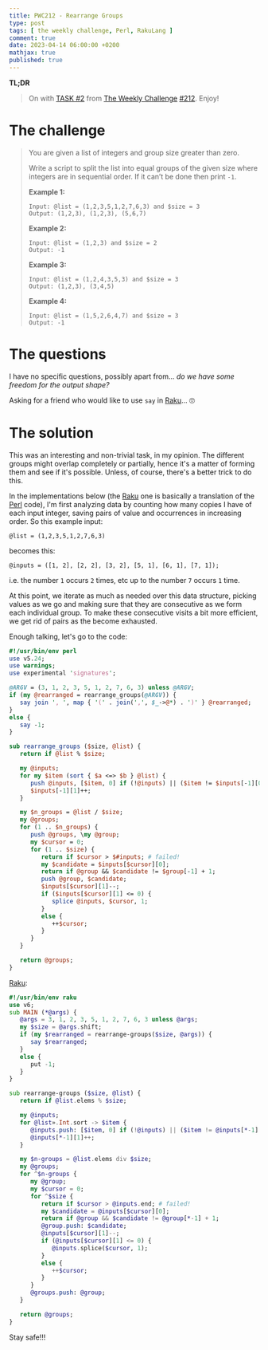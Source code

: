 ```yaml
---
title: PWC212 - Rearrange Groups
type: post
tags: [ the weekly challenge, Perl, RakuLang ]
comment: true
date: 2023-04-14 06:00:00 +0200
mathjax: true
published: true
---
```


**TL;DR**

> On with [TASK #2][] from [The Weekly Challenge][] [#212][].
> Enjoy!

# The challenge

> You are given a list of integers and group size greater than zero.
>
> Write a script to split the list into equal groups of the given size where
> integers are in sequential order. If it can’t be done then print `-1`.
>
> **Example 1:**
>
>     Input: @list = (1,2,3,5,1,2,7,6,3) and $size = 3
>     Output: (1,2,3), (1,2,3), (5,6,7)
>
> **Example 2:**
>
>     Input: @list = (1,2,3) and $size = 2
>     Output: -1
>
> **Example 3:**
>
>     Input: @list = (1,2,4,3,5,3) and $size = 3
>     Output: (1,2,3), (3,4,5)
>
> **Example 4:**
>
>     Input: @list = (1,5,2,6,4,7) and $size = 3
>     Output: -1

# The questions

I have no specific questions, possibly apart from... *do we have some
freedom for the output shape?*

Asking for a friend who would like to use `say` in [Raku][]... 🙄


# The solution

This was an interesting and non-trivial task, in my opinion. The different
groups might overlap completely or partially, hence it's a matter of forming
them and see if it's possible. Unless, of course, there's a better trick to
do this.

In the implementations below (the [Raku][] one is basically a translation of
the [Perl][] code), I'm first analyzing data by counting how many copies I
have of each input integer, saving pairs of value and occurrences in
increasing order. So this example input:

```
@list = (1,2,3,5,1,2,7,6,3)
```

becomes this:

```
@inputs = ([1, 2], [2, 2], [3, 2], [5, 1], [6, 1], [7, 1]);
```

i.e. the number `1` occurs `2` times, etc up to the number `7` occurs `1`
time.

At this point, we iterate as much as needed over this data structure,
picking values as we go and making sure that they are consecutive as we form
each individual group. To make these consecutive visits a bit more
efficient, we get rid of pairs as the become exhausted.

Enough talking, let's go to the code:

```perl
#!/usr/bin/env perl
use v5.24;
use warnings;
use experimental 'signatures';

@ARGV = (3, 1, 2, 3, 5, 1, 2, 7, 6, 3) unless @ARGV;
if (my @rearranged = rearrange_groups(@ARGV)) {
   say join ', ', map { '(' . join(',', $_->@*) . ')' } @rearranged;
}
else {
   say -1;
}

sub rearrange_groups ($size, @list) {
   return if @list % $size;

   my @inputs;
   for my $item (sort { $a <=> $b } @list) {
      push @inputs, [$item, 0] if (!@inputs) || ($item != $inputs[-1][0]);
      $inputs[-1][1]++;
   }

   my $n_groups = @list / $size;
   my @groups;
   for (1 .. $n_groups) {
      push @groups, \my @group;
      my $cursor = 0;
      for (1 .. $size) {
         return if $cursor > $#inputs; # failed!
         my $candidate = $inputs[$cursor][0];
         return if @group && $candidate != $group[-1] + 1;
         push @group, $candidate;
         $inputs[$cursor][1]--;
         if ($inputs[$cursor][1] <= 0) {
            splice @inputs, $cursor, 1;
         }
         else {
            ++$cursor;
         }
      }
   }

   return @groups;
}
```

[Raku][]:

```raku
#!/usr/bin/env raku
use v6;
sub MAIN (*@args) {
   @args = 3, 1, 2, 3, 5, 1, 2, 7, 6, 3 unless @args;
   my $size = @args.shift;
   if (my $rearranged = rearrange-groups($size, @args)) {
      say $rearranged;
   }
   else {
      put -1;
   }
}

sub rearrange-groups ($size, @list) {
   return if @list.elems % $size;

   my @inputs;
   for @list».Int.sort -> $item {
      @inputs.push: [$item, 0] if (!@inputs) || ($item != @inputs[*-1][0]);
      @inputs[*-1][1]++;
   }

   my $n-groups = @list.elems div $size;
   my @groups;
   for ^$n-groups {
      my @group;
      my $cursor = 0;
      for ^$size {
         return if $cursor > @inputs.end; # failed!
         my $candidate = @inputs[$cursor][0];
         return if @group && $candidate != @group[*-1] + 1;
         @group.push: $candidate;
         @inputs[$cursor][1]--;
         if (@inputs[$cursor][1] <= 0) {
            @inputs.splice($cursor, 1);
         }
         else {
            ++$cursor;
         }
      }
      @groups.push: @group;
   }

   return @groups;
}
```

Stay safe!!!

[The Weekly Challenge]: https://theweeklychallenge.org/
[#212]: https://theweeklychallenge.org/blog/perl-weekly-challenge-212/
[TASK #2]: https://theweeklychallenge.org/blog/perl-weekly-challenge-212/#TASK2
[Perl]: https://www.perl.org/
[Raku]: https://raku.org/
[manwar]: http://www.manwar.org/
